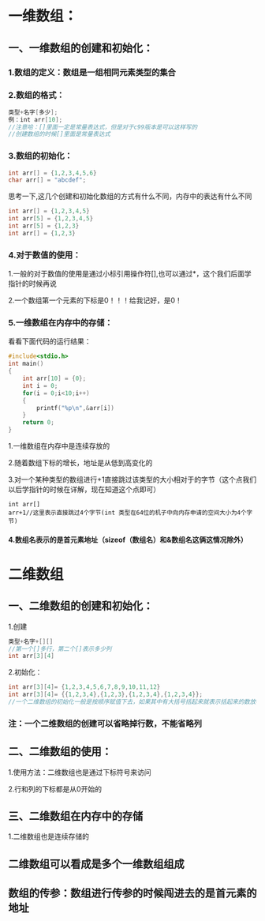 # 一维数组：

## 一、一维数组的创建和初始化：

###  1.数组的定义：数组是一组相同元素类型的集合

###  2.数组的格式：

```c
类型+名字[多少];
例：int arr[10];
//注意哈：[]里面一定是常量表达式，但是对于c99版本是可以这样写的
//创建数组的时候[]里面是常量表达式
```

### 3.数组的初始化：

```c
int arr[] = {1,2,3,4,5,6}
char arr[] = "abcdef";
```

思考一下,这几个创建和初始化数组的方式有什么不同，内存中的表达有什么不同

```c
int arr[] = {1,2,3,4,5}
int arr[5] = {1,2,3,4,5}
int arr[5] = {1,2,3}
int arr[] = {1,2,3}
```

### 4.对于数值的使用： 

1.一般的对于数值的使用是通过小标引用操作符[],也可以通过*，这个我们后面学指针的时候再说

2.一个数组第一个元素的下标是0！！！给我记好，是0！

### 5.一维数组在内存中的存储：

看看下面代码的运行结果：

```c
#include<stdio.h>
int main()
{
	int arr[10] = {0};
	int i = 0;
	for(i = 0;i<10;i++)
	{
		printf("%p\n",&arr[i])
	}
	return 0;
}
```

1.一维数组在内存中是连续存放的

2.随着数组下标的增长，地址是从低到高变化的

3.对一个某种类型的数组进行+1直接跳过该类型的大小相对于的字节（这个点我们以后学指针的时候在详解，现在知道这个点即可）

```
int arr[]
arr+1//这里表示直接跳过4个字节(int 类型在64位的机子中向内存申请的空间大小为4个字节)
```

#### 4.数组名表示的是首元素地址（sizeof（数组名）和&数组名这俩这情况除外）



# 二维数组

## 一、二维数组的创建和初始化：

1.创建

```c
类型+名字+[][]
//第一个[]多行，第二个[]表示多少列
int arr[3][4]
```

2.初始化：

```c
int arr[3][4]= {1,2,3,4,5,6,7,8,9,10,11,12}
int arr[3][4]= {{1,2,3,4},{1,2,3},{1,2,3,4},{1,2,3,4}};
//一个二维数组的初始化一般是按顺序赋值下去，如果其中有大括号括起来就表示括起来的数放在大括号内
```

### 注：一个二维数组的创建可以省略掉行数，不能省略列

## 二、二维数组的使用：

1.使用方法：二维数组也是通过下标符号来访问

2.行和列的下标都是从0开始的

## 三、二维数组在内存中的存储

1.二维数组也是连续存储的



## 二维数组可以看成是多个一维数组组成



## 数组的传参：数组进行传参的时候闯进去的是首元素的地址

